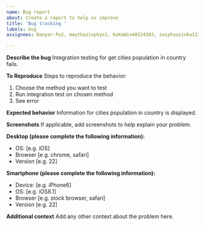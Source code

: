 ```yaml
---
name: Bug report
about: Create a report to help us improve
title: 'Bug tracking '
labels: bug
assignees: Banyar-Po2, maythazinphyo1, KoKoWin40524303, saiphyozinko123

---
```


**Describe the bug**
Integration testing for get cities population in country fails. 

**To Reproduce**
Steps to reproduce the behavior:
1. Choose the method you want to test
2. Run integration test on chosen method
3. See error

**Expected behavior**
Information for cities population in country is displayed.

**Screenshots**
If applicable, add screenshots to help explain your problem.

**Desktop (please complete the following information):**
 - OS: [e.g. iOS]
 - Browser [e.g. chrome, safari]
 - Version [e.g. 22]

**Smartphone (please complete the following information):**
 - Device: [e.g. iPhone6]
 - OS: [e.g. iOS8.1]
 - Browser [e.g. stock browser, safari]
 - Version [e.g. 22]

**Additional context**
Add any other context about the problem here.
